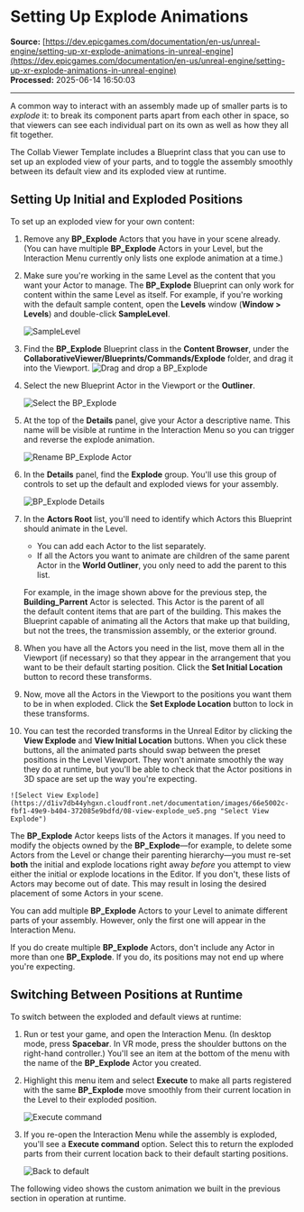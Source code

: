 # Setting Up Explode Animations

**Source:** [https://dev.epicgames.com/documentation/en-us/unreal-engine/setting-up-xr-explode-animations-in-unreal-engine](https://dev.epicgames.com/documentation/en-us/unreal-engine/setting-up-xr-explode-animations-in-unreal-engine)  
**Processed:** 2025-06-14 16:50:03

---

A common way to interact with an assembly made up of smaller parts is to *explode* it: to break its component parts apart from each other in space, so that viewers can see each individual part on its own as well as how they all fit together.

The Collab Viewer Template includes a Blueprint class that you can use to set up an exploded view of your parts, and to toggle the assembly smoothly between its default view and its exploded view at runtime.

## Setting Up Initial and Exploded Positions

To set up an exploded view for your own content:

1.  Remove any **BP\_Explode** Actors that you have in your scene already. (You can have multiple **BP\_Explode** Actors in your Level, but the Interaction Menu currently only lists one explode animation at a time.)
2.  Make sure you're working in the same Level as the content that you want your Actor to manage. The **BP\_Explode** Blueprint can only work for content within the same Level as itself. For example, if you're working with the default sample content, open the **Levels** window (**Window > Levels**) and double-click **SampleLevel**.
    
    ![SampleLevel](https://d1iv7db44yhgxn.cloudfront.net/documentation/images/0b9956ec-20ad-4e59-9287-91e09a29c2cc/01-levels-window_ue5.png "SampleLevel")
3.  Find the **BP\_Explode** Blueprint class in the **Content Browser**, under the **CollaborativeViewer/Blueprints/Commands/Explode** folder, and drag it into the Viewport. ![Drag and drop a BP_Explode](https://d1iv7db44yhgxn.cloudfront.net/documentation/images/924e862c-21d7-4083-b5d1-a1f286800536/02-add-bp-explode_ue5.png "Drag and drop a BP_Explode")
4.  Select the new Blueprint Actor in the Viewport or the **Outliner**.
    
    ![Select the BP_Explode](https://d1iv7db44yhgxn.cloudfront.net/documentation/images/c91043bc-00af-4672-b8f7-e250c03ffb68/03-bp-explode_ue5.png "Select the BP_Explode")
5.  At the top of the **Details** panel, give your Actor a descriptive name. This name will be visible at runtime in the Interaction Menu so you can trigger and reverse the explode animation.
    
    ![Rename BP_Explode Actor](https://d1iv7db44yhgxn.cloudfront.net/documentation/images/adcd4662-0eda-4208-8986-43d97892061f/04-rename-bp_ue5.png "Rename BP_Explode Actor")
6.  In the **Details** panel, find the **Explode** group. You'll use this group of controls to set up the default and exploded views for your assembly.
    
    ![BP_Explode Details](https://d1iv7db44yhgxn.cloudfront.net/documentation/images/54a78e42-01c2-4d10-97ea-75d114014c67/05-explode-details_ue5.png "BP_Explode Details")
7.  In the **Actors Root** list, you'll need to identify which Actors this Blueprint should animate in the Level.
    
    -   You can add each Actor to the list separately.
    -   If all the Actors you want to animate are children of the same parent Actor in the **World Outliner**, you only need to add the parent to this list.
    
    For example, in the image shown above for the previous step, the **Building\_Parrent** Actor is selected. This Actor is the parent of all the default content items that are part of the building. This makes the Blueprint capable of animating all the Actors that make up that building, but not the trees, the transmission assembly, or the exterior ground.
    
8.  When you have all the Actors you need in the list, move them all in the Viewport (if necessary) so that they appear in the arrangement that you want to be their default starting position. Click the **Set Initial Location** button to record these transforms.
    
9.  Now, move all the Actors in the Viewport to the positions you want them to be in when exploded. Click the **Set Explode Location** button to lock in these transforms.
    
10.  You can test the recorded transforms in the Unreal Editor by clicking the **View Explode** and **View Initial Location** buttons. When you click these buttons, all the animated parts should swap between the preset positions in the Level Viewport. They won't animate smoothly the way they do at runtime, but you'll be able to check that the Actor positions in 3D space are set up the way you're expecting.
    
    ![Select View Explode](https://d1iv7db44yhgxn.cloudfront.net/documentation/images/66e5002c-fbf1-49e9-b404-372085e9bdfd/08-view-explode_ue5.png "Select View Explode")

The **BP\_Explode** Actor keeps lists of the Actors it manages. If you need to modify the objects owned by the **BP\_Explode**—for example, to delete some Actors from the Level or change their parenting hierarchy—you must re-set **both** the initial and explode locations right away *before* you attempt to view either the initial or explode locations in the Editor. If you don't, these lists of Actors may become out of date. This may result in losing the desired placement of some Actors in your scene.

You can add multiple **BP\_Explode** Actors to your Level to animate different parts of your assembly. However, only the first one will appear in the Interaction Menu.

If you do create multiple **BP\_Explode** Actors, don't include any Actor in more than one **BP\_Explode**. If you do, its positions may not end up where you're expecting.

## Switching Between Positions at Runtime

To switch between the exploded and default views at runtime:

1.  Run or test your game, and open the Interaction Menu. (In desktop mode, press **Spacebar**. In VR mode, press the shoulder buttons on the right-hand controller.) You'll see an item at the bottom of the menu with the name of the **BP\_Explode** Actor you created.
2.  Highlight this menu item and select **Execute** to make all parts registered with the same **BP\_Explode** move smoothly from their current location in the Level to their exploded position.
    
    ![Execute command](https://d1iv7db44yhgxn.cloudfront.net/documentation/images/7c1606e7-f1fb-4356-b8ad-925a99002487/collabviewer-explode-menuexplode.png "Execute command")
3.  If you re-open the Interaction Menu while the assembly is exploded, you'll see a **Execute command** option. Select this to return the exploded parts from their current location back to their default starting positions.
    
    ![Back to default](https://d1iv7db44yhgxn.cloudfront.net/documentation/images/30a2774e-70b5-40f7-aacf-7cc9c14855e5/collabviewer-explode-menubuild.png "Back to default")

The following video shows the custom animation we built in the previous section in operation at runtime.